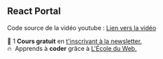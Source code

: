 ## React Portal

Code source de la vidéo youtube : [Lien vers la vidéo](https://youtu.be/Ghfe7PNzSPs)

🚀 1 **Cours gratuit** en [t'inscrivant à la newsletter.](https://www.le-designer-du-web.com/news) <br>
🔥  &nbsp;Apprends à **coder** grâce à [L'École du Web.](https://www.ecole-du-web.net)

